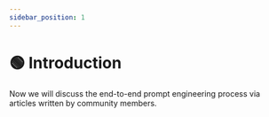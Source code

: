 ```yaml
---
sidebar_position: 1
---
```


# 🟢 Introduction

Now we will discuss the end-to-end prompt engineering process via articles written by community members.